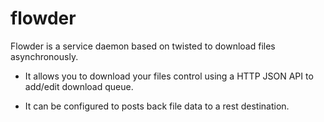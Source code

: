 # flowder

Flowder is a service daemon based on twisted to download files asynchronously.

- It allows you to download your files control using a HTTP JSON API to add/edit download queue.

- It can be configured to posts back file data to a rest destination.


